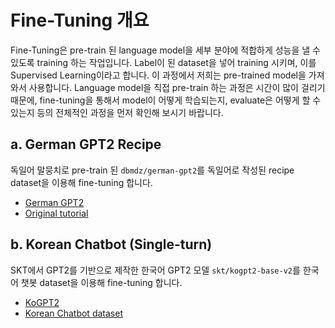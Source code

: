 # Fine-Tuning 개요

Fine-Tuning은 pre-train 된 language model을 세부 분야에 적합하게 성능을 낼 수 있도록 training 하는 작업입니다. Label이 된 dataset을 넣어 training 시키며, 이를 Supervised Learning이라고 합니다. 이 과정에서 저희는 pre-trained model을 가져와서 사용합니다. Language model을 직접 pre-train 하는 과정은 시간이 많이 걸리기 때문에, fine-tuning을 통해서 model이 어떻게 학습되는지, evaluate은 어떻게 할 수 있는지 등의 전체적인 과정을 먼저 확인해 보시기 바랍니다.

## a. German GPT2 Recipe

독일어 말뭉치로 pre-train 된 `dbmdz/german-gpt2`를 독일어로 작성된 recipe dataset을 이용해 fine-tuning 합니다.
- [German GPT2](https://huggingface.co/dbmdz/german-gpt2)
- [Original tutorial](https://github.com/philschmid/fine-tune-GPT-2/tree/master)


## b. Korean Chatbot (Single-turn)

SKT에서 GPT2를 기반으로 제작한 한국어 GPT2 모델 `skt/kogpt2-base-v2`를 한국어 챗봇 dataset을 이용해 fine-tuning 합니다.

- [KoGPT2](https://huggingface.co/skt/kogpt2-base-v2)
- [Korean Chatbot dataset](https://github.com/songys/Chatbot_data?tab=readme-ov-file)

